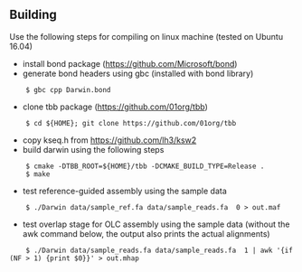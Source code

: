 ## Building 

Use the following steps for compiling on linux machine (tested on Ubuntu 16.04)

* install bond package (https://github.com/Microsoft/bond)
* generate bond headers using gbc (installed with bond library)
```
    $ gbc cpp Darwin.bond
```
* clone tbb package (https://github.com/01org/tbb) 
```
    $ cd ${HOME}; git clone https://github.com/01org/tbb 
```
* copy kseq.h from https://github.com/lh3/ksw2
* build darwin using the following steps
```
    $ cmake -DTBB_ROOT=${HOME}/tbb -DCMAKE_BUILD_TYPE=Release .
    $ make
```
* test reference-guided assembly using the sample data
```
    $ ./Darwin data/sample_ref.fa data/sample_reads.fa  0 > out.maf
```
* test overlap stage for OLC assembly using the sample data (without the awk command below, the output also prints the actual alignments)
```
    $ ./Darwin data/sample_reads.fa data/sample_reads.fa  1 | awk '{if (NF > 1) {print $0}}' > out.mhap
```
